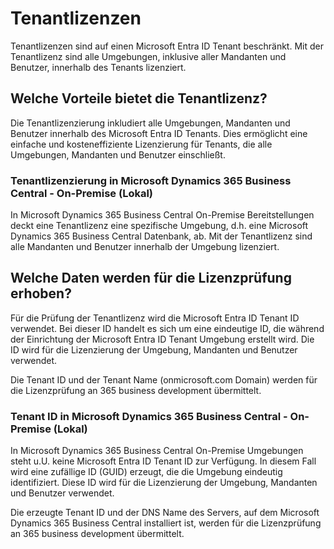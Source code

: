 # Tenantlizenzen

Tenantlizenzen sind auf einen Microsoft Entra ID Tenant beschränkt. Mit der Tenantlizenz sind alle Umgebungen, inklusive aller Mandanten und Benutzer, innerhalb des Tenants lizenziert.

## Welche Vorteile bietet die Tenantlizenz?

Die Tenantlizenzierung inkludiert alle Umgebungen, Mandanten und Benutzer innerhalb des Microsoft Entra ID Tenants. Dies ermöglicht eine einfache und kosteneffiziente Lizenzierung für Tenants, die alle Umgebungen, Mandanten und Benutzer einschließt.

### Tenantlizenzierung in Microsoft Dynamics 365 Business Central - On-Premise (Lokal)

In Microsoft Dynamics 365 Business Central On-Premise Bereitstellungen deckt eine Tenantlizenz eine spezifische Umgebung, d.h. eine Microsoft Dynamics 365 Business Central Datenbank, ab. Mit der Tenantlizenz sind alle Mandanten und Benutzer innerhalb der Umgebung lizenziert.

## Welche Daten werden für die Lizenzprüfung erhoben?

Für die Prüfung der Tenantlizenz wird die Microsoft Entra ID Tenant ID verwendet. Bei dieser ID handelt es sich um eine eindeutige ID, die während der Einrichtung der Microsoft Entra ID Tenant Umgebung erstellt wird. Die ID wird für die Lizenzierung der Umgebung, Mandanten und Benutzer verwendet.

Die Tenant ID und der Tenant Name (onmicrosoft.com Domain) werden für die Lizenzprüfung an 365 business development übermittelt.

### Tenant ID in Microsoft Dynamics 365 Business Central - On-Premise (Lokal)

In Microsoft Dynamics 365 Business Central On-Premise Umgebungen steht u.U. keine Microsoft Entra ID Tenant ID zur Verfügung. In diesem Fall wird eine zufällige ID (GUID) erzeugt, die die Umgebung eindeutig identifiziert. Diese ID wird für die Lizenzierung der Umgebung, Mandanten und Benutzer verwendet.

Die erzeugte Tenant ID und der DNS Name des Servers, auf dem Microsoft Dynamics 365 Business Central installiert ist, werden für die Lizenzprüfung an 365 business development übermittelt.